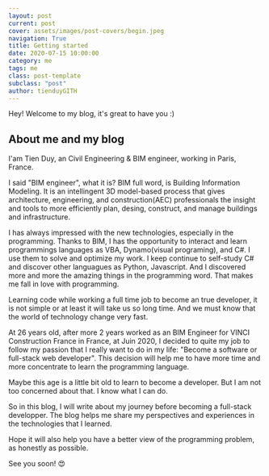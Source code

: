 ```yaml
---
layout: post
current: post
cover: assets/images/post-covers/begin.jpeg
navigation: True
title: Getting started
date: 2020-07-15 10:00:00
category: me
tags: me
class: post-template
subclass: "post"
author: tienduyGITH
---
```


Hey! Welcome to my blog, it's great to have you :)

## About me and my blog

I'am Tien Duy, an Civil Engineering & BIM engineer, working in Paris, France.

I said "BIM engineer", what it is? BIM full word, is Building Information Modeling. It is an intellingent 3D model-based process that gives architecture, engineering, and construction(AEC) professionals the insight and tools to more efficiently plan, desing, construct, and manage buildings and infrastructure.

I has always impressed with the new technologies, especially in the programming. Thanks to BIM, I has the opportunity to interact and learn programmings languages as VBA, Dynamo(visual programing), and C#. I use them to solve and optimize my work. I keep continue to self-study C# and discover other languagues as Python, Javascript. And I discovered more and more the amazing things in the programming word. That makes me fall in love with programming.

Learning code while working a full time job to become an true developer, it is not simple or at least it will take us so long time. And we must know that the world of technology change very fast.

At 26 years old, after more 2 years worked as an BIM Engineer for VINCI Construction France in France, at Juin 2020, I decided to quite my job to follow my passion that I really want to do in my life: "Become a software or full-stack web developer". This decision will help me to have more time and more concentrate to learn the programming language.

Maybe this age is a little bit old to learn to become a developer. But I am not too concerned about that. I know what I can do.

So in this blog, I will write about my journey before becoming a full-stack developper.
The blog helps me share my perspectives and experiences in the technologies that I learned.

Hope it will also help you have a better view of the programming problem, as honestly as possible.

See you soon! :heart_eyes:
